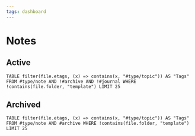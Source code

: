 ```yaml
---
tags: dashboard
---
```

# Notes

## Active
```dataview
TABLE filter(file.etags, (x) => contains(x, "#type/topic")) AS "Tags" FROM #type/note AND !#archive AND !#journal WHERE !contains(file.folder, "template") LIMIT 25
```

## Archived
```dataview
TABLE filter(file.etags, (x) => contains(x, "#type/topic")) AS "Tags" FROM #type/note AND #archive WHERE !contains(file.folder, "template") LIMIT 25
```
